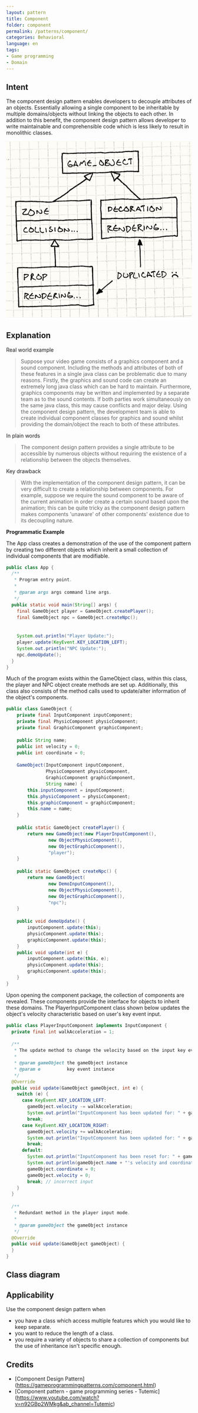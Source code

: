```yaml
---
layout: pattern
title: Component
folder: component
permalink: /patterns/component/
categories: Behavioral
language: en
tags:
- Game programming
- Domain
---
```


## Intent

The component design pattern enables developers to decouple attributes of an objects. 
Essentially allowing a single component to be inheritable by multiple domains/objects without linking the
objects to each other. In addition to this benefit, the component design pattern allows developer to write
maintainable and comprehensible code which is less likely to result in monolithic classes.

![alt text](./etc/component_duplication.png "Component Design Pattern")

## Explanation

Real world example
> Suppose your video game consists of a graphics component and a sound component. Including the methods
and attributes of both of these features in a single java class can be problematic due to many reasons.
Firstly, the graphics and sound code can create an extremely long java class which can be hard
to maintain. Furthermore, graphics components may be written and implemented by a separate team as to the sound
contents. If both parties work simultaneously on the same java class, this may cause conflicts and major delay.
Using the component design pattern, the development team is able to create individual component classes for graphics
and sound whilst providing the domain/object the reach to both of these attributes.


In plain words
> The component design pattern provides a single attribute to be accessible by numerous objects without requiring the 
> existence of a relationship between the objects themselves.

Key drawback
> With the implementation of the component design pattern, it can be very difficult to create a relationship 
> between components. For example, suppose we require the sound component to be aware of the current animation in order 
> create a certain sound based upon the animation; this can be quite tricky as the component design pattern makes 
> components 'unaware' of other components' existence due to its decoupling nature.

**Programmatic Example**

The App class creates a demonstration of the use of the component pattern by creating two different objects which
inherit a small collection of individual components that are modifiable.

```java
public class App {
  /**
   * Program entry point.
   *
   * @param args args command line args.
   */
  public static void main(String[] args) {
    final GameObject player = GameObject.createPlayer();
    final GameObject npc = GameObject.createNpc();


    System.out.println("Player Update:");
    player.update(KeyEvent.KEY_LOCATION_LEFT);
    System.out.println("NPC Update:");
    npc.demoUpdate();
  }
}
```

Much of the program exists within the GameObject class, within this class, the player and NPC object create methods are 
set up. Additionally, this class also consists of the method calls used to update/alter information of the object's
components.

```java
public class GameObject {
    private final InputComponent inputComponent;
    private final PhysicComponent physicComponent;
    private final GraphicComponent graphicComponent;

    public String name;
    public int velocity = 0;
    public int coordinate = 0;

    GameObject(InputComponent inputComponent,
               PhysicComponent physicComponent,
               GraphicComponent graphicComponent,
               String name) {
        this.inputComponent = inputComponent;
        this.physicComponent = physicComponent;
        this.graphicComponent = graphicComponent;
        this.name = name;
    }
    
    public static GameObject createPlayer() {
        return new GameObject(new PlayerInputComponent(),
                new ObjectPhysicComponent(),
                new ObjectGraphicComponent(),
                "player");
    }
    
    public static GameObject createNpc() {
        return new GameObject(
                new DemoInputComponent(),
                new ObjectPhysicComponent(),
                new ObjectGraphicComponent(),
                "npc");
    }

    public void demoUpdate() {
        inputComponent.update(this);
        physicComponent.update(this);
        graphicComponent.update(this);
    }
    public void update(int e) {
        inputComponent.update(this, e);
        physicComponent.update(this);
        graphicComponent.update(this);
    }
}
```

Upon opening the component package, the collection of components are revealed. These components provide the interface
for objects to inherit these domains. The PlayerInputComponent class shown below updates the object's velocity 
characteristic based on user's key event input.

```java
public class PlayerInputComponent implements InputComponent {
  private final int walkAcceleration = 1;

  /**
   * The update method to change the velocity based on the input key event.
   *
   * @param gameObject the gameObject instance
   * @param e          key event instance
   */
  @Override
  public void update(GameObject gameObject, int e) {
    switch (e) {
      case KeyEvent.KEY_LOCATION_LEFT:
        gameObject.velocity -= walkAcceleration;
        System.out.println("InputComponent has been updated for: " + gameObject.name + ", they have moved left.");
        break;
      case KeyEvent.KEY_LOCATION_RIGHT:
        gameObject.velocity += walkAcceleration;
        System.out.println("InputComponent has been updated for: " + gameObject.name + ", they have moved right.");
        break;
      default:
        System.out.println("InputComponent has been reset for: " + gameObject.name + ", this was an invalid input.");
        System.out.println(gameObject.name + "'s velocity and coordinates are now 0");
        gameObject.coordinate = 0;
        gameObject.velocity = 0;
        break; // incorrect input
    }
  }

  /**
   * Redundant method in the player input mode.
   *
   * @param gameObject the gameObject instance
   */
  @Override
  public void update(GameObject gameObject) {
  }
}
```

## Class diagram

## Applicability

Use the component design pattern when

- you have a class which access multiple features which you would like to keep separate.
- you want to reduce the length of a class.
- you require a variety of objects to share a collection of components but the use of inheritance isn't specific enough.

## Credits
- [Component Design Pattern] (https://gameprogrammingpatterns.com/component.html)
- [Component pattern - game programming series - Tutemic] (https://www.youtube.com/watch?v=n92GBp2WMkg&ab_channel=Tutemic)